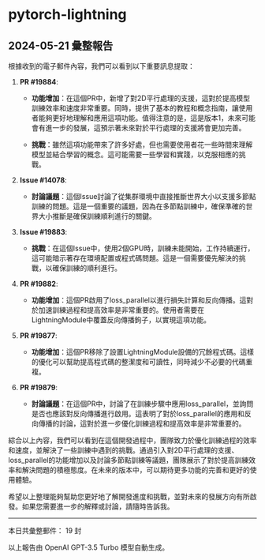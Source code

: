 # pytorch-lightning

## 2024-05-21 彙整報告

根據收到的電子郵件內容，我們可以看到以下重要訊息提取：



1. **PR #19884**:

   - **功能增加**：在這個PR中，新增了對2D平行處理的支援，這對於提高模型訓練效率和速度非常重要。同時，提供了基本的教程和概念指南，讓使用者能夠更好地理解和應用這項功能。值得注意的是，這是版本1，未來可能會有進一步的發展，這預示著未來對於平行處理的支援將會更加完善。

   - **挑戰**：雖然這項功能帶來了許多好處，但也需要使用者花一些時間來理解模型並結合學習的概念。這可能需要一些學習和實踐，以克服相應的挑戰。



2. **Issue #14078**:

   - **討論議題**：這個Issue討論了從集群環境中直接推斷世界大小以支援多節點訓練的問題。這是一個重要的議題，因為在多節點訓練中，確保準確的世界大小推斷是確保訓練順利進行的關鍵。



3. **Issue #19883**:

   - **挑戰**：在這個Issue中，使用2個GPU時，訓練未能開始，工作持續運行，這可能暗示著存在環境配置或程式碼問題。這是一個需要優先解決的挑戰，以確保訓練的順利進行。



4. **PR #19882**:

   - **功能增加**：這個PR啟用了loss_parallel以進行損失計算和反向傳播。這對於加速訓練過程和提高效率是非常重要的。使用者需要在LightningModule中覆蓋反向傳播鉤子，以實現這項功能。



5. **PR #19877**:

   - **功能增加**：這個PR移除了設置LightningModule設備的冗餘程式碼。這樣的優化可以幫助提高程式碼的整潔度和可讀性，同時減少不必要的代碼重複。



6. **PR #19879**:

   - **討論議題**：在這個PR中，討論了在訓練步驟中應用loss_parallel，並詢問是否也應該對反向傳播進行啟用。這表明了對於loss_parallel的應用和反向傳播的討論，這對於進一步優化訓練過程和提高效率是非常重要的。



綜合以上內容，我們可以看到在這個開發過程中，團隊致力於優化訓練過程的效率和速度，並解決了一些訓練中遇到的挑戰。通過引入對2D平行處理的支援、loss_parallel的功能增加以及討論多節點訓練等議題，團隊展示了對於提高訓練效率和解決問題的積極態度。在未來的版本中，可以期待更多功能的完善和更好的使用體驗。



希望以上整理能夠幫助您更好地了解開發進度和挑戰，並對未來的發展方向有所啟發。如果您需要進一步的解釋或討論，請隨時告訴我。



---



本日共彙整郵件： 19 封



以上報告由 OpenAI GPT-3.5 Turbo 模型自動生成。